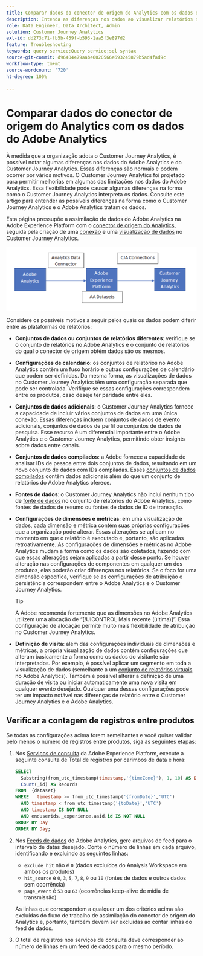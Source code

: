 ```yaml
---
title: Comparar dados do conector de origem do Analytics com os dados do Adobe Analytics
description: Entenda as diferenças nos dados ao visualizar relatórios semelhantes no Adobe Analytics e no Customer Journey Analytics.
role: Data Engineer, Data Architect, Admin
solution: Customer Journey Analytics
exl-id: dd273c71-fb5b-459f-b593-1aa5f3e897d2
feature: Troubleshooting
keywords: query service;Query service;sql syntax
source-git-commit: d96404479aabe6020566e693245879b5ad4fad9c
workflow-type: tm+mt
source-wordcount: '720'
ht-degree: 100%

---
```


# Comparar dados do conector de origem do Analytics com os dados do Adobe Analytics

À medida que a organização adota o Customer Journey Analytics, é possível notar algumas diferenças nos dados do Adobe Analytics e do Customer Journey Analytics. Essas diferenças são normais e podem ocorrer por vários motivos. O Customer Journey Analytics foi projetado para permitir melhorias em algumas das limitações nos dados do Adobe Analytics. Essa flexibilidade pode causar algumas diferenças na forma como o Customer Journey Analytics interpreta os dados. Consulte este artigo para entender as possíveis diferenças na forma como o Customer Journey Analytics e o Adobe Analytics tratam os dados.

Esta página pressupõe a assimilação de dados do Adobe Analytics na Adobe Experience Platform com o [conector de origem do Analytics](https://experienceleague.adobe.com/pt-br/docs/experience-platform/sources/ui-tutorials/create/adobe-applications/analytics), seguida pela criação de uma [conexão](/help/connections/overview.md) e uma [visualização de dados](/help/data-views/data-views.md) no Customer Journey Analytics.

![O fluxo de dados do Adobe Analytics através do conector de dados para a Adobe Experience Platform e para o Customer Journey Analytics usando conexões do CJA.](assets/compare.png)

Considere os possíveis motivos a seguir pelos quais os dados podem diferir entre as plataformas de relatórios:

* **Conjuntos de dados ou conjuntos de relatórios diferentes**: verifique se o conjunto de relatórios no Adobe Analytics e o conjunto de relatórios do qual o conector de origem obtém dados são os mesmos.
* **Configurações de calendário**: os conjuntos de relatórios no Adobe Analytics contêm um fuso horário e outras configurações de calendário que podem ser definidas. Da mesma forma, as visualizações de dados no Customer Journey Analytics têm uma configuração separada que pode ser controlada. Verifique se essas configurações correspondem entre os produtos, caso deseje ter paridade entre eles.
* **Conjuntos de dados adicionais**: o Customer Journey Analytics fornece a capacidade de incluir vários conjuntos de dados em uma única conexão. Essas diferenças incluem conjuntos de dados de evento adicionais, conjuntos de dados de perfil ou conjuntos de dados de pesquisa. Esse recurso é um diferencial importante entre o Adobe Analytics e o Customer Journey Analytics, permitindo obter insights sobre dados entre canais.
* **Conjuntos de dados compilados**: a Adobe fornece a capacidade de analisar IDs de pessoa entre dois conjuntos de dados, resultando em um novo conjunto de dados com IDs compiladas. Esses [conjuntos de dados compilados](/help/stitching/overview.md) contêm dados adicionais além do que um conjunto de relatórios do Adobe Analytics oferece.
* **Fontes de dados**: o Customer Journey Analytics não inclui nenhum tipo de [fonte de dados](https://experienceleague.adobe.com/pt-br/docs/analytics/import/data-sources/overview) no conjunto de relatórios do Adobe Analytics, como fontes de dados de resumo ou fontes de dados de ID de transação.
* **Configurações de dimensões e métricas**: em uma visualização de dados, cada dimensão e métrica contém suas próprias configurações que a organização pode alterar. Essas alterações se aplicam no momento em que o relatório é executado e, portanto, são aplicadas retroativamente. As configurações de dimensões e métricas no Adobe Analytics mudam a forma como os dados são coletados, fazendo com que essas alterações sejam aplicadas a partir desse ponto. Se houver alteração nas configurações de componentes em qualquer um dos produtos, elas poderão criar diferenças nos relatórios. Se o foco for uma dimensão específica, verifique se as configurações de atribuição e persistência correspondem entre o Adobe Analytics e o Customer Journey Analytics.

  >[!TIP]
  >
  >A Adobe recomenda fortemente que as dimensões no Adobe Analytics utilizem uma alocação de “[!UICONTROL Mais recente (última)]”. Essa configuração de alocação permite muito mais flexibilidade de atribuição no Customer Journey Analytics.

* **Definição de visita**: além das configurações individuais de dimensões e métricas, a própria visualização de dados contém configurações que alteram basicamente a forma como os dados do visitante são interpretados. Por exemplo, é possível aplicar um segmento em toda a visualização de dados (semelhante a um [conjunto de relatórios virtuais](https://experienceleague.adobe.com/pt-br/docs/analytics/components/virtual-report-suites/vrs-about) no Adobe Analytics). Também é possível alterar a definição de uma duração de visita ou iniciar automaticamente uma nova visita em qualquer evento desejado. Qualquer uma dessas configurações pode ter um impacto notável nas diferenças de relatório entre o Customer Journey Analytics e o Adobe Analytics.

## Verificar a contagem de registros entre produtos

Se todas as configurações acima forem semelhantes e você quiser validar pelo menos o número de registros entre produtos, siga as seguintes etapas:

1. Nos [Serviços de consulta](https://experienceleague.adobe.com/pt-br/docs/experience-platform/query/home) da Adobe Experience Platform, execute a seguinte consulta de Total de registros por carimbos de data e hora:

   ```sql
   SELECT
     Substring(from_utc_timestamp(timestamp,'{timeZone}'), 1, 10) AS Day,
     Count(_id) AS Records
   FROM  {dataset}
   WHERE   timestamp >= from_utc_timestamp('{fromDate}','UTC')
     AND timestamp < from_utc_timestamp('{toDate}','UTC')
     AND timestamp IS NOT NULL
     AND enduserids._experience.aaid.id IS NOT NULL
   GROUP BY Day
   ORDER BY Day;
   ```

1. Nos [Feeds de dados](https://experienceleague.adobe.com/pt-br/docs/analytics/export/analytics-data-feed/data-feed-overview) do Adobe Analytics, gere arquivos de feed para o intervalo de datas desejado. Conte o número de linhas em cada arquivo, identificando e excluindo as seguintes linhas:

   * `exclude_hit` não é `0` (dados excluídos do Analysis Workspace em ambos os produtos)
   * `hit_source` é `0`, `3`, `5`, `7`, `8`, `9` ou `10` (fontes de dados e outros dados sem ocorrência)
   * `page_event` é `53` ou `63` (ocorrências keep-alive de mídia de transmissão)

   As linhas que correspondem a qualquer um dos critérios acima são excluídas do fluxo de trabalho de assimilação do conector de origem do Analytics e, portanto, também devem ser excluídas ao contar linhas do feed de dados.

1. O total de registros nos serviços de consulta deve corresponder ao número de linhas em um feed de dados para o mesmo período.
